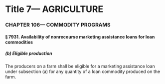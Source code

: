 
# Title 7— AGRICULTURE
### CHAPTER 106— COMMODITY PROGRAMS
#### § 7931. Availability of nonrecourse marketing assistance loans for loan commodities
##### (b) Eligible production

The producers on a farm shall be eligible for a marketing assistance loan under subsection (a) for any quantity of a loan commodity produced on the farm.
